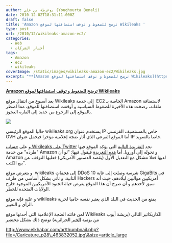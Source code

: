 ```yaml
---
author: يوغرطة بن علي (Youghourta Benali)
date: 2010-12-02T18:31:11.000Z
draft: false
title: 'Amazon ترضخ للضغوط و توقف استضافتها لموقع Wikileaks '
type: post
url: /2010/12/wikileaks-amazon-ec2/
categories:
  - Web
  - أخبار الشركات
tags:
  - Amazon
  - ec2
  - wikileaks
coverImage: /static/images/wikileaks-amazon-ec2/Wikileaks.jpg
excerpt: "**[Amazon ترضخ للضغوط و توقف استضافتها لموقع Wikileaks](https://www.it-scoop.com/2010/12/wikileaks-amazon-ec2/)**\n\nبعد أسبوع من انتقال موقع Wikileaks إلى خدمة \_EC2 الخاصة بـ Amazon لاستضافة ملفاته، رضخت هذه الأخيرة للضغوط السياسية و أوقفت استضافتها للموقع، مما اضطر بالموقع إلى الرجوع من جديد إلى القارة العجوز.\n\n\n\nحاليا"
---
```

**[Amazon ترضخ للضغوط و توقف استضافتها لموقع Wikileaks](https://www.it-scoop.com/2010/12/wikileaks-amazon-ec2/)**

بعد أسبوع من انتقال موقع Wikileaks إلى خدمة  EC2 الخاصة بـ Amazon لاستضافة ملفاته، رضخت هذه الأخيرة للضغوط السياسية و أوقفت استضافتها للموقع، مما اضطر بالموقع إلى الرجوع من جديد إلى القارة العجوز.

![](/static/images/wikileaks-amazon-ec2/Wikileaks.jpg)

حاليا الموقع الرئيسي wikileaks.org يستخدم عنوان IP خاص بالمستضيف الفرنسي OVH أما الموقع الفرعي الذي أثار ضجة إعلامية مؤخرا فيحمل عنوان IP خاصا بالسويد.

و على [حساب Wikileaks على Twitter](http://twitter.com/wikileaks) نجد [التغريدة التالية](http://twitter.com/wikileaks/status/10058229002272768) التي يؤكد الموقع فيها "طرده" من خدمة Amazon و تحوله إلى أوروبا. أما [هذه التغريدة](http://twitter.com/wikileaks/status/10073870316863488) فيقول فيها: "لو أن Amazon لديها فعلا مشكل مع التعديل الأول (يقصد الدستور الأمريكي) فعليها التوقف عن بيع الكتب".

و يتعرض موقع  wikileaks إلى هجمات DDoS شرسة وصلت إلى غاية 10 GigaBits في الثانية، و تأتي بشكل أساسي من طرف Hackers أمريكيين مواليين لبلادهم، حيث أنه سبق لأحدهم و أن صرح أن هذا الموقع يعرض حياة الجنود الأمريكيين الموجود خارج الولايات المتحدة للخطر.

و عليه فإنه موقع wikileaks يمنع من الحديث في البلد الذي يعتبر نفسه حاميا لحرية الرأي و التعبير.

لمن فاتته الضجة الإعلامية التي أحدثها موقع Wikileaks الكاريكاتير التالي (بريشة أيوب من يومية [الخبر](http://www.elkhabar.com/ar) الجزائرية) توضح ذلك بشكل مختصر

http://www.elkhabar.com/ar/thumbnail.php?file=/Caricature_p28\_463832052.jpg\&size=article_large
